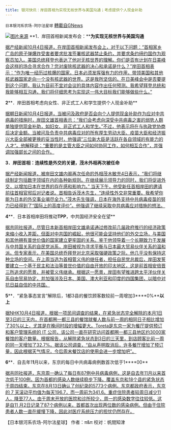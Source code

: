 ```yaml
---
title: 银河快讯：岸田首相为实现无核世界与美国沟通；考虑提供个人现金补助
---
```

`日本银河系农场-阿尔法星球` [轉載自GNews](https://gnews.org/zh-hans/1575269/)

![](https://assets.gnews.org/wp-content/uploads/2021/10/图片3-2.png)[图片来源](https://smt.docomo.ne.jp/)
**1．岸田首相新闻发布会：****为实现无核世界与美国沟通**

[据产经新闻10月4日报道，在岸田首相新闻发布会上，对于以下问题：“首相家乡广岛的原子弹爆炸受害者要求批准签署核武器禁止条约，并要求条约缔约国作为观察员加入。美国总统拜登也表达了他对无核世界的理解。你们是否有计划在日美峰会这样的场合寻求合作？您对废除核武器的决心和承诺是什么？”岸田首相表示：“作为唯一经历过核爆的国家，日本必须发挥强有力的作用，带领美国和其他核武器国家走向一个没有核武器的世界。这是我所坚信的。在日美峰会中是否要提到这个问题，我认为目前不宜对会议的具体内容作出任何预测。我希望拜登总统和我能够相互沟通，我们将仔细思考为实现这一伟大目标我们能够做些什么。”](https://news.yahoo.co.jp/articles/c4ed47cc00965f6fbe9a41342e18113362b9059c)

**2****．岸田首相考虑向女性、非正式工人和学生提供个人现金补助**

[据朝日新闻10月4日报道，当被问及政府是否会向个人提供现金补助作为应对中共病毒的措施时，岸田文雄首相表示：“我们会考虑向深受中共病毒之害的弱势人群单独提供现金补助，如妇女、非正式工人和学生。”不过，他表示将在与执政党协商后决定金额。当被问及负责中共病毒应对的所有厚生劳动大臣、疫苗大臣和经济振兴大臣全部被更换的妥当性时，他强调“三位新大臣是活跃在各自领域的有能力的人才“。他解释说：“重要的是主管大臣之间如何协同工作，如何相互合作”，并强调加强部长之间的合作。](https://news.yahoo.co.jp/articles/0c2d5412b9a20d103db8b92e0a7397cad6e30dbf)

**3．岸田首相：****连续性是外交的关键****，茂木外相再次被任命**

[据产经新闻报道，被岸田文雄内阁再次任命的外相茂木敏充4日表示，“我们将继续制定包括数字领域在内的各种新规则。在继续展示领导力的同时，我们将促进外交，以增加日本在世界的存在感和影响力。” 当天下午，他受新任首相岸田的邀请前往首相官邸后对记者说。首相告诉茂木先生，“连续性外交非常重要。我希望你能为日本的外交事业竭尽全力。”茂木先生强调，日本在海外支持中共病毒疫苗的努力已经得到了“国际上的高度评价”。他强调了继续采取中共病毒应对措施的想法。](https://news.yahoo.co.jp/articles/7d7be3a34ac6809008c41ffdb6a008f25de1740c)

**4****．日本首相岸田将推动****TPP****，中共国经济安全在望**

[据共同社报道，尽管日本新首相岸田文雄承诺通过修改前几届政府推行的经济政策来缩小收入差距，但面对中共国的崛起，他很可能会坚持他们的外交立场，与美国和其他拥有普世价值的国家建立更牢固的关系。鉴于他领导着一个长期致力于发展与中共国关系的自民党派系，岸田被视为寻求平衡与日本最大贸易伙伴关系的温和派。但专家表示，在美国总统乔拜登对北京采取强硬政策之际，他几乎没有保持这种立场的空间。在上周当选为首相菅义伟的继任者，担任自民党总裁后，岸田发誓要建立一个基于民主和法治等普世价值的自由开放的印太地区，这是前首相安倍晋三所追求的愿景，并被菅义伟继承。根据这一愿景，岸田有望推进跨太平洋伙伴关系自由贸易协定，并加强涉及日本、美国、澳大利亚和印度的四国集团，以暗中对抗日益自信的中共国。](https://english.kyodonews.net/news/2021/10/d15877c0c4f1-focus-japans-kishida-to-promote-tpp-economic-security-with-china-in-sight.html)

**5****．“紧急事态宣言”解除后，1都3县的餐饮顾客数较前一周增加3****0%****以上**

[据NHK10月4日报道，根据一项民间调查的结果，在紧急状态完全解除的本月1日至3日的三天内，在首都圈一都三县的餐馆就餐人数与前一周的相同日子相比增加了30%以上，尤其是在晚间时段的增幅更大。Toreta是东京一家为餐厅提供预订和客户管理系统的 IT 公司，该公司一直在研究访问首都圈一都三县地区约3000家餐馆的客户数量。根据报告，从解除紧急状态到3日的三天里，到店顾客比前一周的同一天增加了32.7%。据该公司调查，“自从声明取消后，许多餐厅增加了预订量，因此根据天气情况，今后周末餐饮店的使用会进一步增加吧”。](https://www3.nhk.or.jp/news/html/20211004/k10013290951000.html?utm_int=news-business_contents_list-items_003)

**6****．自去年1****1****月以来，东京的每日中共病毒病例数首次低于1****00**

[据共同社报道，东京周一确认了每日有87例中共病毒病例，这是自去年11月以来首次低于100例，因为首都的感染人数继续稳步下降。覆盖东京和18个县的紧急状态于周四结束。东京在8月13日确认了创纪录的5773个病例。东京都政府表示，东京的 7 天滚动平均值为每天196.7，而一周前为341.6。重症住院患者较周日减少11人，降至77人。由于周末开放的医院和诊所较少，周一的感染数字往往较低。这是自11 月2日记录了87个病例以来，首都首次出现两位数的感染病例。但由于住院患者人数一直在缓慢下降，因此对医疗系统压力的担忧仍然存在。](https://english.kyodonews.net/news/2021/10/25402dbc2513-breaking-news-tokyos-daily-coronavirus-cases-below-100-for-1st-time-since-nov.html)

【日本银河系农场-阿尔法星球】
作者：π&π
校对：帆間知津
